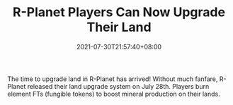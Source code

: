 ﻿---
title: "R-Planet Players Can Now Upgrade Their Land"
date: 2021-07-30T21:57:40+08:00
lastmod: 2021-07-30T16:45:40+08:00
draft: false
authors: ["Quade"]
description: "The time to upgrade land in R-Planet has arrived! Without much fanfare, R-Planet released their land upgrade system on July 28th. Players burn element FTs (fungible tokens) to boost mineral production on their lands."
featuredImage: "r-planet-players-can-now-upgrade-their-land.png"
tags: ["Strategy Games","Play to Earn"]
categories: ["news"]
news: ["Strategy Games"]
weight: 
lightgallery: true
pinned: false
recommend: false
recommend1: false
---

The time to upgrade land in R-Planet has arrived! Without much fanfare, R-Planet released their land upgrade system on July 28th. Players burn element FTs (fungible tokens) to boost mineral production on their lands.

<!--more-->

